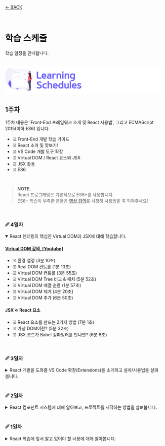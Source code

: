 [← BACK](../README.md)

<br />

# 학습 스케줄

학습 일정을 안내합니다.

<br />

<img src="../../assets/cover--calendar.png" alt />

## 1주차

1주차 내용은 'Front-End 프레임워크 소개 및 React 사용법', 그리고 ECMAScript 2015(이하 ES6) 입니다.

- ☑︎ Front-End 개발 학습 가이드
- ☑︎ React 소개 및 맛보기!
- ☑︎ VS Code 개발 도구 확장
- ☑︎ Virtual DOM / React 요소와 JSX
- ☑︎ JSX 활용
- ☑︎ ES6

<br />

> **NOTE.**<br/>
> React 프로그래밍은 기본적으로 ES6+를 사용합니다.<br />
> ES6+ 학습이 부족한 분들은 [영상 강의](https://이듬.run/next-javascript/)를 시청해 사용법을 꼭 익혀주세요!

<br />

### ␥ 4일차

<details open>
  <summary>React 렌더링의 핵심인 Virtual DOM과 JSX에 대해 학습합니다.</summary>
  <!-- <br /> -->

  #### [Virtual DOM 강의, [Youtube]](https://bit.ly/37OYkSI)

  - ☑︎ 환경 설정 (3분 10초)
  - ☑︎ Real DOM 컨트롤 (1분 13초)
  - ☑︎ Virtual DOM 컨트롤 (3분 55초)
  - ☑︎ Virtual DOM Tree 비교 & 패치 (5분 52초)
  - ☑︎ Virtual DOM 배열 순환 (1분 57초)
  - ☑︎ Virtual DOM 제거 (4분 20초)
  - ☑︎ Virtual DOM 추가 (6분 50초)

  #### JSX ➪ React 요소

  - ☑︎ React 요소를 만드는 2가지 방법 (7분 1초)
  - ☑︎ 가상 DOM이란? (5분 32초)
  - ☑︎ JSX 코드가 Babel 컴파일러를 만나면? (6분 8초)
</details>

<br/>

### ␥ 3일차

<details>
  <summary>React 개발을 도와줄 VS Code 확장(Extensions)을 소개하고 설치/사용법을 살펴봅니다.</summary>
  <br />

  - ☑︎ Prettier - Code formatter (9분 49초)
  - ☑︎ Formatting Toggle (1분 47초)
  - ☑︎ React Snippets (3분 37초)
  - ☑︎ React Pure To Class (2분 37초)
  - ☑︎ Auto Import (2분 50초)
  - ☑︎ Import Cost (3분 0초)
  - ☑︎ Auto Complete Tag (1분 49초)
  - ☑︎ Bracket Pair Colorizer 2 (3분 14초)
  - ☑︎ Color Highlight & Manager (3분 7초)
  - ☑︎ Image preview (46초)
  - ☑︎ Translator (1분 34초)
</details>

<br/>

### ␥ 2일차

<details>
  <summary>React 컴포넌트 시스템에 대해 알아보고, 프로젝트를 시작하는 방법을 살펴봅니다.</summary>
  <br />

  - ☑︎ React 소개 (4분 6초)
  - ☑︎ React 러닝 다이어그램 (3분 44초)
  - ☑︎ React 컴포넌트와 요소 (5분 25초)
  - ☑︎ React 컴포넌트 구조 이해 및 활용 (7분 11초)
  - ☑︎ React 컴포넌트와 전달 속성(props) (6분 48초)
  - ☑︎ React 프로젝트 생성 with CRA (8분 6초)
  - ☑︎ React 프로젝트 디렉토리 구조 (9분 56초)
</details>

<br/>

### ␥ 1일차

<details>
  <summary>React 학습에 앞서 알고 있어야 할 내용에 대해 알아봅니다.</summary>
  <br />

  - ☑︎ React 학습에 앞서 공부해야 할 것들! (2분 45초)
  - ☑︎ Front-End 개발 학습 로드맵 (7분 37초)
  - ☑︎ 프로그래밍 언어 환경 (3분 27초)
  - ☑︎ 프레임워크를 사용하는 이유 (7분 11초)
</details>